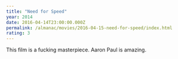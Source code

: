 ```yaml
---
title: "Need for Speed"
year: 2014
date: 2016-04-14T23:00:00.000Z
permalink: /almanac/movies/2016-04-15-need-for-speed/index.html
rating: 3
---
```


This film is a fucking masterpiece. Aaron Paul is amazing.
